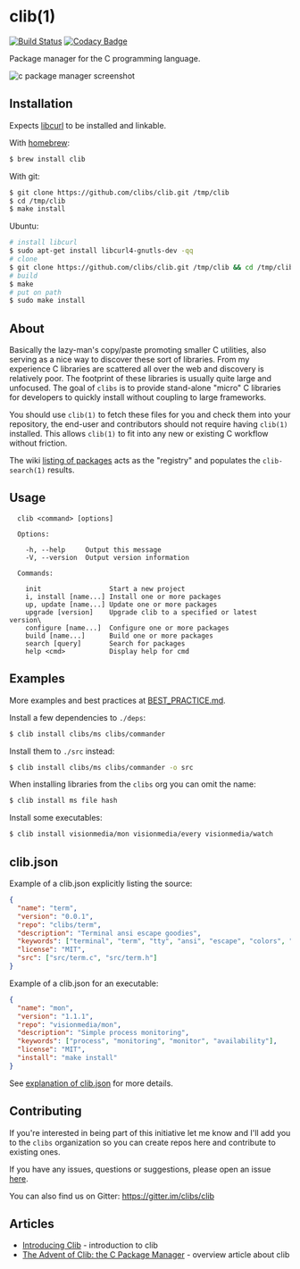 # clib(1)

  [![Build Status](https://travis-ci.org/clibs/clib.svg?branch=master)](https://travis-ci.org/clibs/clib)
  [![Codacy Badge](https://app.codacy.com/project/badge/Grade/a196ec36c31349e18b6e4036eab1d02c)](https://www.codacy.com/gh/clibs/clib?utm_source=github.com&amp;utm_medium=referral&amp;utm_content=clibs/clib&amp;utm_campaign=Badge_Grade)

  Package manager for the C programming language.

  ![c package manager screenshot](https://i.cloudup.com/GwqOU2hh9Y.png)

## Installation

  Expects [libcurl](http://curl.haxx.se/libcurl/) to be installed and linkable.

  With [homebrew](https://github.com/Homebrew/homebrew):

```sh
$ brew install clib
```

  With git:

```sh
$ git clone https://github.com/clibs/clib.git /tmp/clib
$ cd /tmp/clib
$ make install
```

  Ubuntu:

```sh
# install libcurl
$ sudo apt-get install libcurl4-gnutls-dev -qq
# clone
$ git clone https://github.com/clibs/clib.git /tmp/clib && cd /tmp/clib
# build
$ make
# put on path
$ sudo make install
```

## About

  Basically the lazy-man's copy/paste promoting smaller C utilities, also
  serving as a nice way to discover these sort of libraries. From my experience
  C libraries are scattered all over the web and discovery is relatively poor. The footprint of these libraries is usually quite large and unfocused. The goal of `clibs` is to provide
  stand-alone "micro" C libraries for developers to quickly install without coupling
  to large frameworks.

  You should use `clib(1)` to fetch these files for you and check them into your repository, the end-user and contributors should not require having `clib(1)` installed. This allows `clib(1)` to fit into any new or existing C workflow without friction.

  The wiki [listing of packages](https://github.com/clibs/clib/wiki/Packages) acts as the "registry" and populates the `clib-search(1)` results.

## Usage

```
  clib <command> [options]

  Options:

    -h, --help     Output this message
    -V, --version  Output version information

  Commands:

    init                 Start a new project
    i, install [name...] Install one or more packages
    up, update [name...] Update one or more packages
    upgrade [version]    Upgrade clib to a specified or latest version\
    configure [name...]  Configure one or more packages
    build [name...]      Build one or more packages
    search [query]       Search for packages
    help <cmd>           Display help for cmd
```

## Examples

 More examples and best practices at [BEST_PRACTICE.md](https://github.com/clibs/clib/blob/master/BEST_PRACTICE.md).

 Install a few dependencies to `./deps`:

```sh
$ clib install clibs/ms clibs/commander
```

 Install them to `./src` instead:

```sh
$ clib install clibs/ms clibs/commander -o src
```

 When installing libraries from the `clibs` org you can omit the name:

```sh
$ clib install ms file hash
```

 Install some executables:

```sh
$ clib install visionmedia/mon visionmedia/every visionmedia/watch
```

## clib.json

 Example of a clib.json explicitly listing the source:

```json
{
  "name": "term",
  "version": "0.0.1",
  "repo": "clibs/term",
  "description": "Terminal ansi escape goodies",
  "keywords": ["terminal", "term", "tty", "ansi", "escape", "colors", "console"],
  "license": "MIT",
  "src": ["src/term.c", "src/term.h"]
}
```

 Example of a clib.json for an executable:

```json
{
  "name": "mon",
  "version": "1.1.1",
  "repo": "visionmedia/mon",
  "description": "Simple process monitoring",
  "keywords": ["process", "monitoring", "monitor", "availability"],
  "license": "MIT",
  "install": "make install"
}
```

 See [explanation of clib.json](https://github.com/clibs/clib/wiki/Explanation-of-package.json) for more details.

## Contributing

 If you're interested in being part of this initiative let me know and I'll add you to the `clibs` organization so you can create repos here and contribute to existing ones.
 
 If you have any issues, questions or suggestions, please open an issue [here](https://github.com/clibs/clib/issues). 
 
 You can also find us on Gitter: https://gitter.im/clibs/clib

## Articles

  - [Introducing Clib](https://medium.com/code-adventures/b32e6e769cb3) - introduction to clib
  - [The Advent of Clib: the C Package Manager](http://blog.ashworth.in/2014/10/19/the-advent-of-clib-the-c-package-manager.html) - overview article about clib
